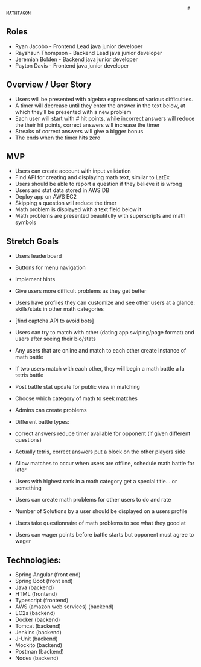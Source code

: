                                                                        # MATHTAGON

## Roles
- Ryan Jacobo - Frontend Lead java junior developer
- Rayshaun Thompson - Backend Lead java junior developer
- Jeremiah Bolden - Backend java junior developer
- Payton Davis - Frontend java junior developer


## Overview / User Story
- Users will be presented with algebra expressions of various difficulties.
- A timer will decrease until they enter the answer in the text below, at which they’ll be presented with a new problem
- Each user will start with # hit points, while incorrect answers will reduce the their hit points, correct answers will increase the timer
- Streaks of correct answers will give a bigger bonus
- The ends when the timer hits zero


## MVP
- Users can create account with input validation
- Find API for creating and displaying math text, similar to LatEx
- Users should be able to report a question if they believe it is wrong
- Users and stat data stored in AWS DB
- Deploy app on AWS EC2
- Skipping a question will reduce the timer
- Math problem is displayed with a text field below it
- Math problems are presented beautifully with superscripts and math symbols

	
## Stretch Goals
- Users leaderboard
- Buttons for menu navigation
- Implement hints
- Give users more difficult problems as they get better
- Users have profiles they can customize and see other users at a glance: skills/stats in other math categories

- [find captcha API to avoid bots]
- Users can try to match with other (dating app swiping/page format) and users after seeing their bio/stats
- Any users that are online and match to each other create instance of math battle
- If two users match with each other, they will begin a math battle a la tetris battle 
- Post battle stat update for public view in matching
- Choose which category of math to seek matches
- Admins can create problems
- Different battle types:
- correct answers reduce timer available for opponent (if given different questions)
- Actually tetris, correct answers put a block on the other players side
- Allow matches to occur when users are offline, schedule math battle for later
- Users with highest rank in a math category get a special title… or something
- Users can create math problems for other users to do and rate
- Number of Solutions by a user should be displayed on a users profile
- Users take questionnaire of math problems to see what they good at
- Users can wager points before battle starts but opponent must agree to wager


## Technologies:
- Spring Angular 		(front end)
- Spring Boot  			(front end)
- Java 				(backend)
- HTML 				(frontend)
- Typescript 			(frontend)
- AWS (amazon web services)     (backend)
- EC2s 				(backend)
- Docker 			(backend)
- Tomcat 			(backend)
- Jenkins	        	(backend)
- J-Unit 	        	(backend)
- Mockito 			(backend)
- Postman 			(backend)
- Nodes 			(backend)

